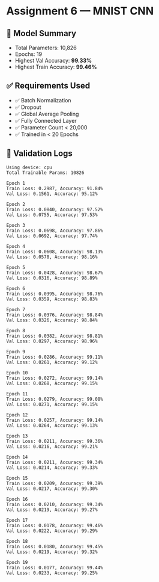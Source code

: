 # Assignment 6 — MNIST CNN

## 🧠 Model Summary
- Total Parameters: 10,826
- Epochs: 19
- Highest Val Accuracy: **99.33%**
- Highest Train Accuracy: **99.46%**

## ✅ Requirements Used
- ✅ Batch Normalization
- ✅ Dropout
- ✅ Global Average Pooling
- ✅ Fully Connected Layer
- ✅ Parameter Count < 20,000
- ✅ Trained in < 20 Epochs


## 🔬 Validation Logs

```
Using device: cpu
Total Trainable Params: 10826

Epoch 1
Train Loss: 0.2987, Accuracy: 91.84%
Val Loss: 0.1561, Accuracy: 95.12%

Epoch 2
Train Loss: 0.0840, Accuracy: 97.52%
Val Loss: 0.0755, Accuracy: 97.53%

Epoch 3
Train Loss: 0.0698, Accuracy: 97.86%
Val Loss: 0.0692, Accuracy: 97.74%

Epoch 4
Train Loss: 0.0608, Accuracy: 98.13%
Val Loss: 0.0578, Accuracy: 98.16%

Epoch 5
Train Loss: 0.0428, Accuracy: 98.67%
Val Loss: 0.0316, Accuracy: 98.89%

Epoch 6
Train Loss: 0.0395, Accuracy: 98.76%
Val Loss: 0.0359, Accuracy: 98.83%

Epoch 7
Train Loss: 0.0376, Accuracy: 98.84%
Val Loss: 0.0326, Accuracy: 98.84%

Epoch 8
Train Loss: 0.0382, Accuracy: 98.81%
Val Loss: 0.0297, Accuracy: 98.96%

Epoch 9
Train Loss: 0.0286, Accuracy: 99.11%
Val Loss: 0.0261, Accuracy: 99.12%

Epoch 10
Train Loss: 0.0272, Accuracy: 99.14%
Val Loss: 0.0268, Accuracy: 99.15%

Epoch 11
Train Loss: 0.0279, Accuracy: 99.08%
Val Loss: 0.0271, Accuracy: 99.15%

Epoch 12
Train Loss: 0.0257, Accuracy: 99.14%
Val Loss: 0.0264, Accuracy: 99.13%

Epoch 13
Train Loss: 0.0211, Accuracy: 99.36%
Val Loss: 0.0216, Accuracy: 99.21%

Epoch 14
Train Loss: 0.0211, Accuracy: 99.34%
Val Loss: 0.0214, Accuracy: 99.33%

Epoch 15
Train Loss: 0.0209, Accuracy: 99.39%
Val Loss: 0.0217, Accuracy: 99.30%

Epoch 16
Train Loss: 0.0210, Accuracy: 99.34%
Val Loss: 0.0219, Accuracy: 99.27%

Epoch 17
Train Loss: 0.0178, Accuracy: 99.46%
Val Loss: 0.0222, Accuracy: 99.29%

Epoch 18
Train Loss: 0.0180, Accuracy: 99.45%
Val Loss: 0.0219, Accuracy: 99.32%

Epoch 19
Train Loss: 0.0177, Accuracy: 99.44%
Val Loss: 0.0233, Accuracy: 99.25%
```
